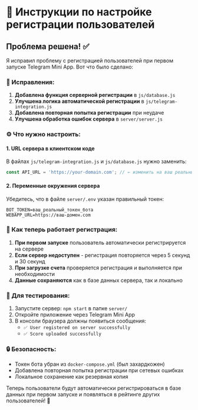 # 🚀 Инструкции по настройке регистрации пользователей

## Проблема решена! ✅

Я исправил проблему с регистрацией пользователей при первом запуске Telegram Mini App. Вот что было сделано:

### 🔧 Исправления:

1. **Добавлена функция серверной регистрации** в `js/database.js`
2. **Улучшена логика автоматической регистрации** в `js/telegram-integration.js`
3. **Добавлена повторная попытка регистрации** при неудаче
4. **Улучшена обработка ошибок сервера** в `server/server.js`

### ⚙️ Что нужно настроить:

#### 1. **URL сервера в клиентском коде**
В файлах `js/telegram-integration.js` и `js/database.js` нужно заменить:
```javascript
const API_URL = 'https://your-domain.com'; // ← изменить на ваш реальный домен
```

#### 2. **Переменные окружения сервера**
Убедитесь, что в файле `server/.env` указан правильный токен:
```env
BOT_TOKEN=ваш_реальный_токен_бота
WEBAPP_URL=https://ваш-домен.com
```

### 🎯 Как теперь работает регистрация:

1. **При первом запуске** пользователь автоматически регистрируется на сервере
2. **Если сервер недоступен** - регистрация повторяется через 5 секунд и 30 секунд
3. **При загрузке счета** проверяется регистрация и выполняется при необходимости
4. **Данные сохраняются** как в базе данных сервера, так и локально

### 🧪 Для тестирования:

1. Запустите сервер: `npm start` в папке `server/`
2. Откройте приложение через Telegram Mini App
3. В консоли браузера должны появиться сообщения:
   - `✅ User registered on server successfully`
   - `✅ Score uploaded successfully`

### 🔒 Безопасность:

- Токен бота убран из `docker-compose.yml` (был захардкожен)
- Добавлена повторная попытка регистрации при сетевых ошибках
- Локальное сохранение как резервная копия

Теперь пользователи будут автоматически регистрироваться в базе данных при первом запуске и появляться в рейтинге других пользователей! 🎉
